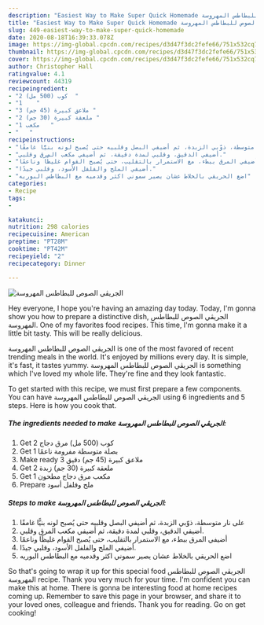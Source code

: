 ```yaml
---
description: "Easiest Way to Make Super Quick Homemade الجريڤي الصوص للبطاطس المهروسة"
title: "Easiest Way to Make Super Quick Homemade الجريڤي الصوص للبطاطس المهروسة"
slug: 449-easiest-way-to-make-super-quick-homemade
date: 2020-08-18T16:39:33.078Z
image: https://img-global.cpcdn.com/recipes/d3d47f3dc2fefe66/751x532cq70/الصورة-الرئيسية-لوصفةالجريڤي-الصوص-للبطاطس-المهروسة.jpg
thumbnail: https://img-global.cpcdn.com/recipes/d3d47f3dc2fefe66/751x532cq70/الصورة-الرئيسية-لوصفةالجريڤي-الصوص-للبطاطس-المهروسة.jpg
cover: https://img-global.cpcdn.com/recipes/d3d47f3dc2fefe66/751x532cq70/الصورة-الرئيسية-لوصفةالجريڤي-الصوص-للبطاطس-المهروسة.jpg
author: Christopher Hall
ratingvalue: 4.1
reviewcount: 44319
recipeingredient:
- "2 كوب (500 مل)  "
- "1    "
- "3 ملاعق كبيرة (45 جم) "
- "2 ملعقة كبيرة (30 جم) "
- "1 مكعب   "
- "   "
recipeinstructions:
- "على نار متوسطة، ذوّبي الزبدة، ثم أضيفي البصل وقلبيه حتى يُصبح لونه بنيًّا غامقًا"
- "أضيفي الدقيق، وقلبي لمدة دقيقة، ثم أضيفي مكعب المرق وقلبي."
- "أضيفي المرق ببطء، مع الاستمرار بالتقليب، حتى يُصبح القوام غليظًا وناعمًا"
- "أضيفي الملح والفلفل الأسود، وقلبي جيدًا."
- "اضع الحريقي بالخلاط عشان يصير سموني اكثر وقدميه مع البطاطس البوريه"
categories:
- Recipe
tags:
- 

katakunci:  
nutrition: 298 calories
recipecuisine: American
preptime: "PT28M"
cooktime: "PT42M"
recipeyield: "2"
recipecategory: Dinner

---
```



![الجريڤي الصوص للبطاطس المهروسة](https://img-global.cpcdn.com/recipes/d3d47f3dc2fefe66/751x532cq70/الصورة-الرئيسية-لوصفةالجريڤي-الصوص-للبطاطس-المهروسة.jpg)

Hey everyone, I hope you're having an amazing day today. Today, I'm gonna show you how to prepare a distinctive dish, الجريڤي الصوص للبطاطس المهروسة. One of my favorites food recipes. This time, I'm gonna make it a little bit tasty. This will be really delicious.

الجريڤي الصوص للبطاطس المهروسة is one of the most favored of recent trending meals in the world. It's enjoyed by millions every day. It is simple, it's fast, it tastes yummy. الجريڤي الصوص للبطاطس المهروسة is something which I've loved my whole life. They're fine and they look fantastic.




To get started with this recipe, we must first prepare a few components. You can have الجريڤي الصوص للبطاطس المهروسة using 6 ingredients and 5 steps. Here is how you cook that.

<!--inarticleads1-->

##### The ingredients needed to make الجريڤي الصوص للبطاطس المهروسة:

1. Get 2 كوب (500 مل) مرق دجاج
1. Get 1 بصلة متوسطة مفرومة ناعمًا
1. Make ready 3 ملاعق كبيرة (45 جم) دقيق
1. Get 2 ملعقة كبيرة (30 جم) زبدة
1. Get 1 مكعب مرق دجاج مطحون
1. Prepare  ملح وفلفل أسود




<!--inarticleads2-->

##### Steps to make الجريڤي الصوص للبطاطس المهروسة:

1. على نار متوسطة، ذوّبي الزبدة، ثم أضيفي البصل وقلبيه حتى يُصبح لونه بنيًّا غامقًا
1. أضيفي الدقيق، وقلبي لمدة دقيقة، ثم أضيفي مكعب المرق وقلبي.
1. أضيفي المرق ببطء، مع الاستمرار بالتقليب، حتى يُصبح القوام غليظًا وناعمًا
1. أضيفي الملح والفلفل الأسود، وقلبي جيدًا.
1. اضع الحريقي بالخلاط عشان يصير سموني اكثر وقدميه مع البطاطس البوريه




So that's going to wrap it up for this special food الجريڤي الصوص للبطاطس المهروسة recipe. Thank you very much for your time. I'm confident you can make this at home. There is gonna be interesting food at home recipes coming up. Remember to save this page in your browser, and share it to your loved ones, colleague and friends. Thank you for reading. Go on get cooking!
